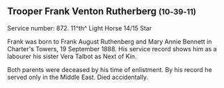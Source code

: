 ## Trooper Frank Venton Rutherberg <small>(10‑39‑11)</small>

Service number: 872. 11^th^ Light Horse 14/15 Star

Frank was born to Frank August Ruthenberg and Mary Annie Bennett in Charter's Towers, 19 September 1888. His service record shows him as a labourer his sister Vera Talbot as Next of Kin.

Both parents were deceased by his time of enlistment. By his record he served only in the Middle East. Died accidentally.
